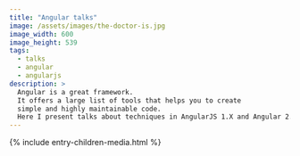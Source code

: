```yaml
---
title: "Angular talks"
image: /assets/images/the-doctor-is.jpg
image_width: 600
image_height: 539
tags:
  - talks
  - angular
  - angularjs
description: > 
  Angular is a great framework.
  It offers a large list of tools that helps you to create
  simple and highly maintainable code.
  Here I present talks about techniques in AngularJS 1.X and Angular 2.
---
```


{% include entry-children-media.html %}
